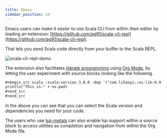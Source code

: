 ```yaml
---
title: Emacs
sidebar_position: 14
---
```


Emacs users can make it easier to use Scala CLI from within their editor by
loading an extension: [https://github.com/ag91/scala-cli-repl](https://github.com/ag91/scala-cli-repl).

That lets you send Scala code directly from your buffer to the Scala REPL.

![scala-cli-repl-demo](/img/scala-cli-repl.jpg)

The extension also facilitates [literate
programming](https://en.wikipedia.org/wiki/Literate_programming) using
[Org Mode](https://orgmode.org/), by letting the user experiment with
source blocks looking like the following.

``` org
#+begin_src scala :scala-version 3.0.0 :dep '("com.lihaoyi::os-lib:0.9.0")
println("This is:" + os.pwd)
#+end_src
#+end_src
```

In the above you can see that you can select the Scala version and
dependencies you need for your code.

The users who use [lsp-metals](https://github.com/emacs-lsp/lsp-metals)
can also enable lsp support within a source block to access utilities as
completion and navigation from within the Org Mode file.
